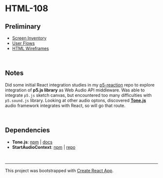 # HTML-108

## Preliminary 

* [Screen Inventory](https://github.com/artificialarea/html-108/blob/master/docs/screen-inventory.md)
* [User Flows](https://github.com/artificialarea/html-108/blob/master/docs/user-flow.pdf)
* [HTML Wireframes](https://artificialarea.github.io/html-108/greybox/)

<br />

## Notes

Did some initial React integration studies in my [p5-reaction](https://github.com/artificialarea/p5-reaction) repo to explore integration of **p5.js library** as Web Audio API middleware. Was able to integrate `p5.js` sketch canvas, but encountered too many difficulties with `p5.sound.js` library. Looking at other audio optons, discovered **[Tone.js](https://tonejs.github.io/)** audio framework integrates with React, so will go that route.

<br />

## Dependencies

* **Tone.js**: [npm](https://www.npmjs.com/package/tone) | [docs](https://tonejs.github.io/)
* **StartAudioContext**: [npm](https://www.npmjs.com/package/startaudiocontext) | [repo](https://github.com/tambien/StartAudioContext)
<br />

<hr /> 

This project was bootstrapped with [Create React App](https://github.com/facebook/create-react-app).
